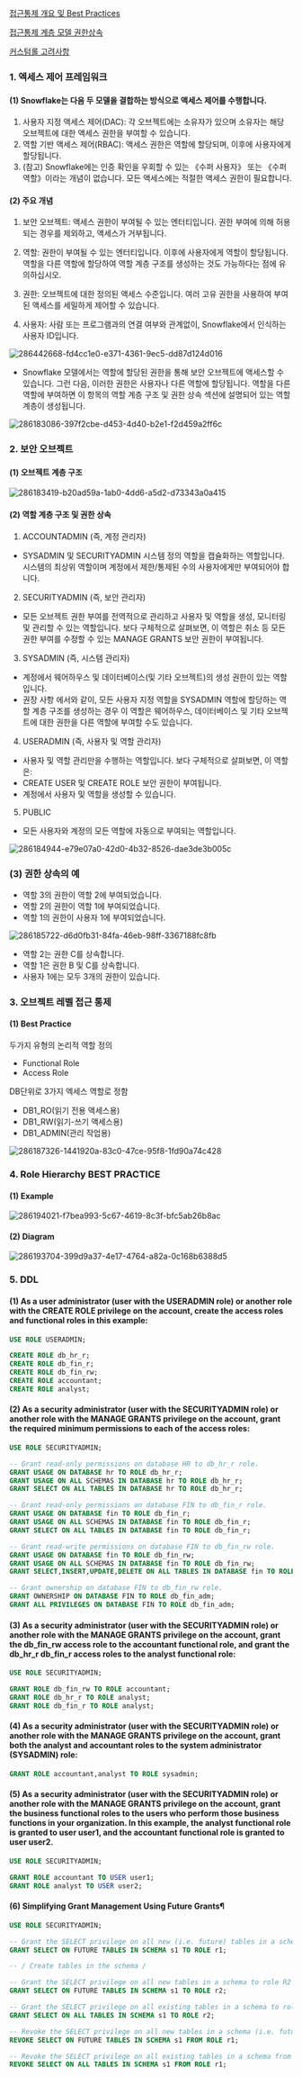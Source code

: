 
[접근통제 개요 및 Best Practices](https://community.snowflake.com/s/article/Snowflake-Security-Overview-and-Best-Practices)

[접근통제 계층 모델 권한상속](https://docs.snowflake.com/ko/user-guide/security-access-control-overview#label-role-hierarchy-and-privilege-inheritance)

[커스텀롤 고려사항](https://docs.snowflake.com/en/user-guide/security-access-control-considerations#managing-custom-roles)


### 1. 엑세스 제어 프레임워크

#### (1) Snowflake는 다음 두 모델을 결합하는 방식으로 액세스 제어를 수행합니다.
1. 사용자 지정 액세스 제어(DAC): 각 오브젝트에는 소유자가 있으며 소유자는 해당 오브젝트에 대한 액세스 권한을 부여할 수 있습니다.
2. 역할 기반 액세스 제어(RBAC): 액세스 권한은 역할에 할당되며, 이후에 사용자에게 할당됩니다.
3. (참고) Snowflake에는 인증 확인을 우회할 수 있는 《수퍼 사용자》 또는 《수퍼 역할》이라는 개념이 없습니다. 모든 액세스에는 적절한 액세스 권한이 필요합니다.

#### (2) 주요 개념

1. 보안 오브젝트: 액세스 권한이 부여될 수 있는 엔터티입니다. 권한 부여에 의해 허용되는 경우를 제외하고, 액세스가 거부됩니다.

2. 역할: 권한이 부여될 수 있는 엔터티입니다. 이후에 사용자에게 역할이 할당됩니다. 역할을 다른 역할에 할당하여 역할 계층 구조를 생성하는 것도 가능하다는 점에 유의하십시오.

3. 권한: 오브젝트에 대한 정의된 액세스 수준입니다. 여러 고유 권한을 사용하여 부여된 액세스를 세밀하게 제어할 수 있습니다.

4. 사용자: 사람 또는 프로그램과의 연결 여부와 관계없이, Snowflake에서 인식하는 사용자 ID입니다.

![286442668-fd4cc1e0-e371-4361-9ec5-dd87d124d016](https://github.com/SeongjaeHuh/hallym/assets/52474199/f6a09c8a-8b87-4524-81e5-66b0527a9591)



* Snowflake 모델에서는 역할에 할당된 권한을 통해 보안 오브젝트에 액세스할 수 있습니다. 그런 다음, 이러한 권한은 사용자나 다른 역할에 할당됩니다. 역할을 다른 역할에 부여하면 이 항목의 역할 계층 구조 및 권한 상속 섹션에 설명되어 있는 역할 계층이 생성됩니다.

![286183086-397f2cbe-d453-4d40-b2e1-f2d459a2ff6c](https://github.com/SeongjaeHuh/hallym/assets/52474199/b6c57a31-90c0-491a-8add-311f4f856c9a)


### 2. 보안 오브젝트 

#### (1) 오브젝트 계층 구조
 
![286183419-b20ad59a-1ab0-4dd6-a5d2-d73343a0a415](https://github.com/SeongjaeHuh/hallym/assets/52474199/ae65336c-1bd9-4ffe-b1e8-bd7bbc5f4424)


#### (2) 역할 계층 구조 및 권한 상속


 1) ACCOUNTADMIN (즉, 계정 관리자)
 * SYSADMIN 및 SECURITYADMIN 시스템 정의 역할을 캡슐화하는 역할입니다. 시스템의 최상위 역할이며 계정에서 제한/통제된 수의 사용자에게만 부여되어야 합니다.

2) SECURITYADMIN (즉, 보안 관리자)
 * 모든 오브젝트 권한 부여를 전역적으로 관리하고 사용자 및 역할을 생성, 모니터링 및 관리할 수 있는 역할입니다. 보다 구체적으로 살펴보면, 이 역할은 취소 등 모든 권한 부여를 수정할 수 있는 MANAGE GRANTS 보안 권한이 부여됩니다.

3) SYSADMIN (즉, 시스템 관리자)
 * 계정에서 웨어하우스 및 데이터베이스(및 기타 오브젝트)의 생성 권한이 있는 역할입니다.
 * 권장 사항 에서와 같이, 모든 사용자 지정 역할을 SYSADMIN 역할에 할당하는 역할 계층 구조를 생성하는 경우 이 역할은 웨어하우스, 데이터베이스 및 기타 오브젝트에 대한 권한을 다른 역할에 부여할 수도 있습니다.

4) USERADMIN (즉, 사용자 및 역할 관리자)
 * 사용자 및 역할 관리만을 수행하는 역할입니다. 보다 구체적으로 살펴보면, 이 역할은:
 * CREATE USER 및 CREATE ROLE 보안 권한이 부여됩니다.
 * 계정에서 사용자 및 역할을 생성할 수 있습니다.

 5) PUBLIC
 * 모든 사용자와 계정의 모든 역할에 자동으로 부여되는 역할입니다.

![286184944-e79e07a0-42d0-4b32-8526-dae3de3b005c](https://github.com/SeongjaeHuh/hallym/assets/52474199/a6c23b0f-0d94-4528-9095-fc00b02b5134)


### (3) 권한 상속의 예
* 역할 3의 권한이 역할 2에 부여되었습니다.
* 역할 2의 권한이 역할 1에 부여되었습니다.
* 역할 1의 권한이 사용자 1에 부여되었습니다.

![286185722-d6d0fb31-84fa-46eb-98ff-3367188fc8fb](https://github.com/SeongjaeHuh/hallym/assets/52474199/22a2ad96-8932-4d86-8e1a-868abffb7fe6)


* 역할 2는 권한 C를 상속합니다.
* 역할 1은 권한 B 및 C를 상속합니다.
* 사용자 1에는 모두 3개의 권한이 있습니다.

### 3. 오브젝트 레벨 접근 통제

#### (1) Best Practice
두가지 유형의 논리적 역할 정의
* Functional Role
* Access Role

DB단위로 3가지 엑세스 역할로 정함
* DB1_RO(읽기 전용 액세스용)
* DB1_RW(읽기-쓰기 액세스용)
* DB1_ADMIN(관리 작업용)

![286187326-1441920a-83c0-47ce-95f8-1fd90a74c428](https://github.com/SeongjaeHuh/hallym/assets/52474199/b6606cdd-8e2a-4ef7-b8be-628b462334b1)


### 4. Role Hierarchy BEST PRACTICE

#### (1) Example

![286194021-f7bea993-5c67-4619-8c3f-bfc5ab26b8ac](https://github.com/SeongjaeHuh/hallym/assets/52474199/f4fd8ba6-fc61-4429-9ef5-c1cc23928d01)

#### (2) Diagram
![286193704-399d9a37-4e17-4764-a82a-0c168b6388d5](https://github.com/SeongjaeHuh/hallym/assets/52474199/8ea0d410-56b8-4ce3-a499-1d3d4244460b)


### 5. DDL
#### (1) As a user administrator (user with the USERADMIN role) or another role with the CREATE ROLE privilege on the account, create the access roles and functional roles in this example:

```sql
USE ROLE USERADMIN; 

CREATE ROLE db_hr_r;
CREATE ROLE db_fin_r;
CREATE ROLE db_fin_rw;
CREATE ROLE accountant;
CREATE ROLE analyst;
```

#### (2) As a security administrator (user with the SECURITYADMIN role) or another role with the MANAGE GRANTS privilege on the account, grant the required minimum permissions to each of the access roles:

```sql
USE ROLE SECURITYADMIN;

-- Grant read-only permissions on database HR to db_hr_r role.
GRANT USAGE ON DATABASE hr TO ROLE db_hr_r;
GRANT USAGE ON ALL SCHEMAS IN DATABASE hr TO ROLE db_hr_r;
GRANT SELECT ON ALL TABLES IN DATABASE hr TO ROLE db_hr_r;

-- Grant read-only permissions on database FIN to db_fin_r role.
GRANT USAGE ON DATABASE fin TO ROLE db_fin_r;
GRANT USAGE ON ALL SCHEMAS IN DATABASE fin TO ROLE db_fin_r;
GRANT SELECT ON ALL TABLES IN DATABASE fin TO ROLE db_fin_r;

-- Grant read-write permissions on database FIN to db_fin_rw role.
GRANT USAGE ON DATABASE fin TO ROLE db_fin_rw;
GRANT USAGE ON ALL SCHEMAS IN DATABASE fin TO ROLE db_fin_rw;
GRANT SELECT,INSERT,UPDATE,DELETE ON ALL TABLES IN DATABASE fin TO ROLE db_fin_rw;
```
```sql
-- Grant ownership on database FIN to db_fin_rw role.
GRANT OWNERSHIP ON DATABASE FIN TO ROLE db_fin_adm;
GRANT ALL PRIVILEGES ON DATABASE FIN TO ROLE db_fin_adm;
```

#### (3) As a security administrator (user with the SECURITYADMIN role) or another role with the MANAGE GRANTS privilege on the account, grant the db_fin_rw access role to the accountant functional role, and grant the db_hr_r db_fin_r access roles to the analyst functional role:
```sql
USE ROLE SECURITYADMIN;

GRANT ROLE db_fin_rw TO ROLE accountant;
GRANT ROLE db_hr_r TO ROLE analyst;
GRANT ROLE db_fin_r TO ROLE analyst;
```
#### (4) As a security administrator (user with the SECURITYADMIN role) or another role with the MANAGE GRANTS privilege on the account, grant both the analyst and accountant roles to the system administrator (SYSADMIN) role:

```sql
GRANT ROLE accountant,analyst TO ROLE sysadmin;
```
#### (5) As a security administrator (user with the SECURITYADMIN role) or another role with the MANAGE GRANTS privilege on the account, grant the business functional roles to the users who perform those business functions in your organization. In this example, the analyst functional role is granted to user user1, and the accountant functional role is granted to user user2.

```sql
USE ROLE SECURITYADMIN;

GRANT ROLE accountant TO USER user1;
GRANT ROLE analyst TO USER user2;
```

#### (6) Simplifying Grant Management Using Future Grants¶
```sql
USE ROLE SECURITYADMIN;

-- Grant the SELECT privilege on all new (i.e. future) tables in a schema to role R1
GRANT SELECT ON FUTURE TABLES IN SCHEMA s1 TO ROLE r1;

-- / Create tables in the schema /

-- Grant the SELECT privilege on all new tables in a schema to role R2
GRANT SELECT ON FUTURE TABLES IN SCHEMA s1 TO ROLE r2;

-- Grant the SELECT privilege on all existing tables in a schema to role R2
GRANT SELECT ON ALL TABLES IN SCHEMA s1 TO ROLE r2;

-- Revoke the SELECT privilege on all new tables in a schema (i.e. future grant) from role R1
REVOKE SELECT ON FUTURE TABLES IN SCHEMA s1 FROM ROLE r1;

-- Revoke the SELECT privilege on all existing tables in a schema from role R1
REVOKE SELECT ON ALL TABLES IN SCHEMA s1 FROM ROLE r1;
```

